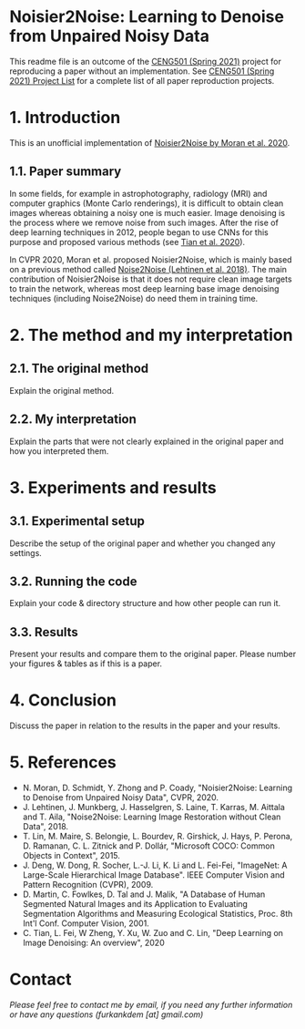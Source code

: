# Noisier2Noise: Learning to Denoise from Unpaired Noisy Data

This readme file is an outcome of the [CENG501 (Spring 2021)](http://kovan.ceng.metu.edu.tr/~sinan/DL/) project for reproducing a paper without an implementation. See [CENG501 (Spring 2021) Project List](https://github.com/sinankalkan/CENG501-Spring2021) for a complete list of all paper reproduction projects.

# 1. Introduction

This is an unofficial implementation of [Noisier2Noise by Moran et al. 2020](https://arxiv.org/abs/1910.11908).

## 1.1. Paper summary

In some fields, for example in astrophotography, radiology (MRI) and computer graphics (Monte Carlo renderings), it is difficult to obtain clean images whereas obtaining a noisy one is much easier. Image denoising is the process where we remove noise from such images. After the rise of deep learning techniques in 2012, people began to use CNNs for this purpose and proposed various methods (see [Tian et al. 2020](https://arxiv.org/abs/1912.13171)). 

In CVPR 2020, Moran et al. proposed Noisier2Noise, which is mainly based on a previous method called [Noise2Noise (Lehtinen et al. 2018)](https://arxiv.org/abs/1803.04189). The main contribution of Noisier2Noise is that it does not require clean image targets to train the network, whereas most deep learning base image denoising techniques (including Noise2Noise) do need them in training time.

# 2. The method and my interpretation

## 2.1. The original method

Explain the original method.

## 2.2. My interpretation 

Explain the parts that were not clearly explained in the original paper and how you interpreted them.

# 3. Experiments and results

## 3.1. Experimental setup

Describe the setup of the original paper and whether you changed any settings.

## 3.2. Running the code

Explain your code & directory structure and how other people can run it.

## 3.3. Results

Present your results and compare them to the original paper. Please number your figures & tables as if this is a paper.

# 4. Conclusion

Discuss the paper in relation to the results in the paper and your results.

# 5. References

* N. Moran, D. Schmidt, Y. Zhong and P. Coady, "Noisier2Noise: Learning to Denoise from Unpaired Noisy Data", CVPR, 2020.
* J. Lehtinen, J. Munkberg, J. Hasselgren, S. Laine, T. Karras, M. Aittala and T. Aila, "Noise2Noise: Learning Image Restoration without Clean Data", 2018.
* T. Lin, M. Maire, S. Belongie, L. Bourdev, R. Girshick, J. Hays, P. Perona, D. Ramanan, C. L. Zitnick and P. Dollár, "Microsoft COCO: Common Objects in Context", 2015.
* J. Deng, W. Dong, R. Socher, L.-J. Li, K. Li and L. Fei-Fei, "ImageNet: A Large-Scale Hierarchical Image Database". IEEE Computer Vision and Pattern Recognition (CVPR), 2009.
* D. Martin, C. Fowlkes, D. Tal and J. Malik, "A Database of Human Segmented Natural Images and its Application to Evaluating Segmentation Algorithms and Measuring Ecological Statistics, Proc. 8th Int'l Conf. Computer Vision, 2001.
* C. Tian, L. Fei, W Zheng, Y. Xu, W. Zuo and C. Lin, "Deep Learning on Image Denoising: An overview", 2020

# Contact

_Please feel free to contact me by email, if you need any further information or have any questions (furkankdem [at] gmail.com)_
